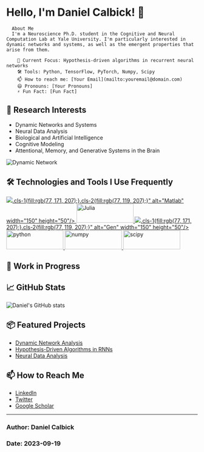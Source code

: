 # Hello, I'm Daniel Calbick! 👋


  
    
      About Me
      I'm a Neuroscience Ph.D. student in the Cognitive and Neural Computation Lab at Yale University. I'm particularly interested in dynamic networks and systems, as well as the emergent properties that arise from them.
      
        🧠 Current Focus: Hypothesis-driven algorithms in recurrent neural networks
        🛠 Tools: Python, TensorFlow, PyTorch, Numpy, Scipy
        📫 How to reach me: [Your Email](mailto:youremail@domain.com)
        😄 Pronouns: [Your Pronouns]
        ⚡ Fun Fact: [Fun Fact]
      
    
    
  


## 🌱 Research Interests

- Dynamic Networks and Systems
- Neural Data Analysis
- Biological and Artificial Intelligence
- Cognitive Modeling
- Attentional, Memory, and Generative Systems in the Brain

![Dynamic Network](https://raw.githubusercontent.com/yourusername/yourusername/main/dynamic_network.gif)

## 🛠 Technologies and Tools I Use Frequently 

<a href="https://www.mathworks.com/products/matlab.html">
    <img src="https://img.shields.io/badge/-Matlab-black?style=flat?numpy_logo.svg?logo=data:image/svg%2bxml;base64,<ns0:svg xmlns:ns0="http://www.w3.org/2000/svg" viewBox="0 0 500 500"><ns0:defs><ns0:style>.cls-1{fill:rgb(77, 171, 207);}.cls-2{fill:rgb(77, 119, 207);}</ns0:style></ns0:defs><ns0:g id="Layer_1" data-name="Layer 1"><ns0:polygon class="cls-1" points="220.93 127.14 151.77 92.23 75.87 130.11 146.9 165.78 220.93 127.14" /><ns0:polygon class="cls-1" points="252.63 143.14 325.14 179.74 249.91 217.52 178.77 181.79 252.63 143.14" /><ns0:polygon class="cls-1" points="349.47 92.76 423.96 130.11 357.34 163.57 284.68 126.92 349.47 92.76" /><ns0:polygon class="cls-1" points="317.41 76.67 250.35 43.05 184.01 76.15 253.11 111 317.41 76.67" /><ns0:polygon class="cls-1" points="264.98 365.44 264.98 456.95 346.22 416.41 346.13 324.86 264.98 365.44" /><ns0:polygon class="cls-1" points="346.1 292.91 346.01 202.32 264.98 242.6 264.98 333.22 346.1 292.91" /><ns0:polygon class="cls-1" points="443.63 275.93 443.63 367.8 374.34 402.38 374.29 310.93 443.63 275.93" /><ns0:polygon class="cls-1" points="443.63 243.81 443.63 153.79 374.21 188.3 374.27 279.07 443.63 243.81" /><ns0:path class="cls-2" d="M236.3,242.6l-54.72-27.51V334s-66.92-142.39-73.12-155.18c-.8-1.65-4.09-3.46-4.93-3.9-12-6.3-47.16-24.11-47.16-24.11V360.89l48.64,26V277.08s66.21,127.23,66.88,128.62,7.32,14.8,14.42,19.51c9.46,6.26,50,30.64,50,30.64Z" /></ns0:g></ns0:svg>" alt="Matlab" width="150" height="50"/>
</a>

<a href="https://julialang.org/">
    <img src="https://img.shields.io/badge/-Julia-black?style=flat&logo=julia" alt="Julia" width="150" height="50"/>
</a>

<a href="https://www.gen.dev/">
    <img src="https://img.shields.io/badge/-Gen-black?style=flat?numpy_logo.svg?logo=data:image/svg%2bxml;base64,<ns0:svg xmlns:ns0="http://www.w3.org/2000/svg" viewBox="0 0 500 500"><ns0:defs><ns0:style>.cls-1{fill:rgb(77, 171, 207);}.cls-2{fill:rgb(77, 119, 207);}</ns0:style></ns0:defs><ns0:g id="Layer_1" data-name="Layer 1"><ns0:polygon class="cls-1" points="220.93 127.14 151.77 92.23 75.87 130.11 146.9 165.78 220.93 127.14" /><ns0:polygon class="cls-1" points="252.63 143.14 325.14 179.74 249.91 217.52 178.77 181.79 252.63 143.14" /><ns0:polygon class="cls-1" points="349.47 92.76 423.96 130.11 357.34 163.57 284.68 126.92 349.47 92.76" /><ns0:polygon class="cls-1" points="317.41 76.67 250.35 43.05 184.01 76.15 253.11 111 317.41 76.67" /><ns0:polygon class="cls-1" points="264.98 365.44 264.98 456.95 346.22 416.41 346.13 324.86 264.98 365.44" /><ns0:polygon class="cls-1" points="346.1 292.91 346.01 202.32 264.98 242.6 264.98 333.22 346.1 292.91" /><ns0:polygon class="cls-1" points="443.63 275.93 443.63 367.8 374.34 402.38 374.29 310.93 443.63 275.93" /><ns0:polygon class="cls-1" points="443.63 243.81 443.63 153.79 374.21 188.3 374.27 279.07 443.63 243.81" /><ns0:path class="cls-2" d="M236.3,242.6l-54.72-27.51V334s-66.92-142.39-73.12-155.18c-.8-1.65-4.09-3.46-4.93-3.9-12-6.3-47.16-24.11-47.16-24.11V360.89l48.64,26V277.08s66.21,127.23,66.88,128.62,7.32,14.8,14.42,19.51c9.46,6.26,50,30.64,50,30.64Z" /></ns0:g></ns0:svg>" alt="Gen" width="150" height="50"/>
</a>

<a href="https://www.python.org/">
    <img src="https://img.shields.io/badge/-Python-black?style=flat&logo=python" alt="python" width="150" height="50"/>
</a>

<a href="https://numpy.org/">
    <img src="https://img.shields.io/badge/-Numpy-black?style=flat&logo=numpy" alt="numpy" width="150" height="50"/>
</a>

<a href="https://scipy.org/">
    <img src="https://img.shields.io/badge/-Scipy-black?style=flat&logo=scipy" alt="scipy" width="150" height="50"/>
</a>


## 🚧 Work in Progress

  


## 📈 GitHub Stats

![Daniel's GitHub stats](https://github-readme-stats.vercel.app/api?username=yourusername)

## 📦 Featured Projects

- [Dynamic Network Analysis](https://github.com/yourusername/dynamic-network-analysis)
- [Hypothesis-Driven Algorithms in RNNs](https://github.com/yourusername/hypothesis-driven-RNNs)
- [Neural Data Analysis](https://github.com/yourusername/neural-data-analysis)

## 📫 How to Reach Me

- [LinkedIn](https://linkedin.com/in/yourusername)
- [Twitter](https://twitter.com/yourusername)
- [Google Scholar](https://scholar.google.com/citations?user=yourID)

---

### Author: Daniel Calbick
### Date: 2023-09-19
